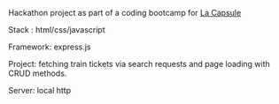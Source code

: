 Hackathon project as part of a coding bootcamp for [La Capsule](https://www.lacapsule.academy/)

Stack : html/css/javascript

Framework: express.js

Project: fetching train tickets via search requests and page loading with CRUD methods.

Server: local http
 
